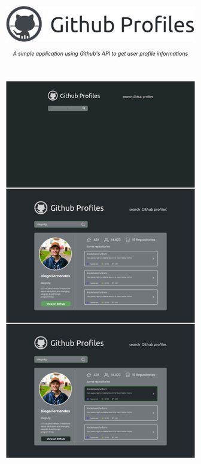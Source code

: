 <div align="center">
  <img src="./images/title.png" />
</div>

<h6 align="center">A simple application using Github's API to get user profile informations</h6>

<br/>
<br/>

<div align="center">
  <img src="./images/gif_demo.gif" width="650" />
  <img src="./images/userfound.png" width="650"/>
  <img src="./images/userfoundhover.png" width="650"/>
</div>
